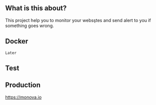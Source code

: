 ## What is this about?

This project help you to monitor your websştes and send alert to you if something goes wrong.

## Docker
    Later

## Test

## Production

https://monova.io